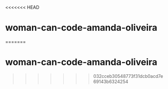 <<<<<<< HEAD
# woman-can-code-amanda-oliveira
=======
# woman-can-code-amanda-oliveira 
>>>>>>> 032cceb30548773f31dcb0acd7e69143b6324254
